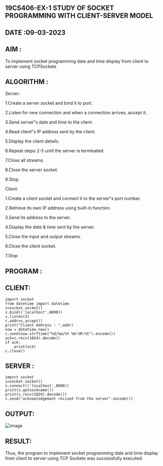 ## 19CS406-EX-1 STUDY OF SOCKET PROGRAMMING WITH CLIENT-SERVER MODEL

## DATE :09-03-2023

## AIM :
To implement socket programming date and time display from client to server using
TCPSockets

## ALGORITHM :

Server:

1.Create a server socket and bind it to port.

2.Listen for new connection and when a connection arrives, accept it.

3.Send server‟s date and time to the client.

4.Read client‟s IP address sent by the client.

5.Display the client details.

6.Repeat steps 2-5 until the server is terminated.

7.Close all streams.

8.Close the server socket.

9.Stop.

Client:


1.Create a client socket and connect it to the server‟s port number.

2.Retrieve its own IP address using built-in function.

3.Send its address to the server.

4.Display the date & time sent by the server.

5.Close the input and output streams.

6.Close the client socket.

7.Stop

## PROGRAM :

## CLIENT:
```
import socket
from datetime import datetime
s=socket.socket()
s.bind(('localhost',8000))
s.listen(5)
c,addr=s.accept()
print("Client Address : ",addr)
now = datetime.now()
c.send(now.strftime("%d/%m/%Y %H:%M:%S").encode())
ack=c.recv(1024).decode()
if ack:
    print(ack)
c.close()
```

## SERVER :
```
import socket
s=socket.socket()
s.connect(('localhost',8000))
print(s.getsockname())
print(s.recv(1024).decode())
s.send("acknowledgement recived from the server".encode())
```

## OUTPUT:

![image](https://github.com/naren2704/19CS406-EX-1/assets/118706984/ba96435f-8241-4c6d-b02d-8983b9df2c22)

## RESULT: 

Thus, the program to implement socket programming date and time display from
client to server using TCP Sockets was successfully executed.

